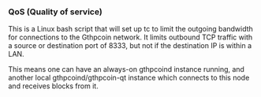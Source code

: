 ### QoS (Quality of service) ###

This is a Linux bash script that will set up tc to limit the outgoing bandwidth for connections to the Gthpcoin network. It limits outbound TCP traffic with a source or destination port of 8333, but not if the destination IP is within a LAN.

This means one can have an always-on gthpcoind instance running, and another local gthpcoind/gthpcoin-qt instance which connects to this node and receives blocks from it.

